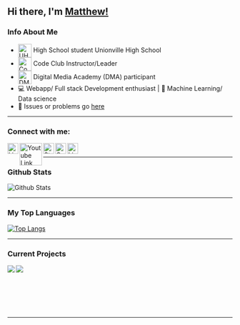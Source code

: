 ## Hi there, I'm [Matthew!](http://matthewl.xyz) 

### Info About Me
- <img align="center" alt="UHS" height = "30px" src = "https://raw.githubusercontent.com/Weezity/Weezity/master/Unionville.png">  High School student Unionville High School
- <img align="center" alt="Code Club" height = "30px" src = "https://raw.githubusercontent.com/Weezity/Weezity/master/CC.png"> Code Club Instructor/Leader
- <img align="center" alt="DMA" height = "30px" src = "https://raw.githubusercontent.com/Weezity/Weezity/master/DMA.png"> Digital Media Academy (DMA) participant
- 💻 Webapp/ Full stack Development enthusiast | 🤖 Machine Learning/ Data science 
- 💬 Issues or problems go [here](https://github.com/Weezity/Weezity/issues)

----

### Connect with me:
[<img align="left" alt="LinkedIn" height = "24px" src = "https://raw.githubusercontent.com/Weezity/Weezity/master/linkedin.png">](https://dmoj.ca/user/Ynng11626)
[<img align="left" alt="Youtube Link" height = "50px" src = "https://raw.githubusercontent.com/Weezity/Weezity/master/codeforces.png">](https://www.youtube.com/channel/UC5qAOjtSdCkPEy1BUM78ruw?view_as=subscriber)
[<img align="left" alt="Steam Link" height = "24px" src = "https://raw.githubusercontent.com/Weezity/Weezity/gmail.png">](https://steamcommunity.com/id/Ynnnng/)
[<img align="left" alt="Gmail" height = "24px" src = "https://raw.githubusercontent.com/Ynng/Ynng/master/gmail.png">](mailto:kh.kevinhuang.03@gmail.com)
[<img align="left" alt="LinkedIn Link" height = "24px" src = "https://raw.githubusercontent.com/Ynng/Ynng/master/linkedin.png">](https://www.linkedin.com/in/kevin-huang-b67b9817a/)

<br/>

----

### Github Stats

![Github Stats](https://github-readme-stats.vercel.app/api?username=Weezity&count_private=true&theme=dark)

----
### My Top Languages
[![Top Langs](https://github-readme-stats.vercel.app/api/top-langs/?username=Weezity&layout=compact&theme=dark)](https://github.com/anuraghazra/github-readme-stats)

----
### Current Projects

<a href="https://github.com/Weezity/Semantic_API">
  <img align="left" src="https://github-readme-stats.vercel.app/api/pin/?username=Weezity&repo=Semantic_API&theme=dark" />
</a>
<a href="https://github.com/Weezity/Covdiction">
  <img align="left" src="https://github-readme-stats.vercel.app/api/pin/?username=Weezity&repo=Covdiction&theme=dark" />
</a>


<br/>
<br/>
<br/>
<br/>
<br/>
<br/>

----


